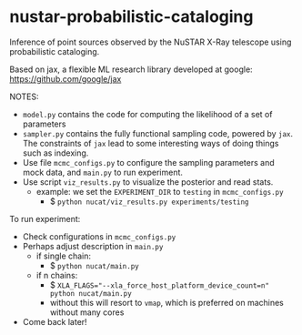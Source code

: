 # nustar-probabilistic-cataloging
Inference of point sources observed by the NuSTAR X-Ray telescope using probabilistic cataloging.

Based on jax, a flexible ML research library developed at google: https://github.com/google/jax

NOTES:
- `model.py` contains the code for computing the likelihood of a set of parameters
- `sampler.py` contains the fully functional sampling code, powered by `jax`. The constraints of `jax` lead to some interesting ways of doing things such as indexing.
- Use file `mcmc_configs.py` to configure the sampling parameters and mock data, and `main.py` to run experiment.
- Use script `viz_results.py` to visualize the posterior and read stats.
    - example: we set the `EXPERIMENT_DIR` to `testing` in `mcmc_configs.py`
        - $ `python nucat/viz_results.py experiments/testing`

To run experiment:
- Check configurations in `mcmc_configs.py`
- Perhaps adjust description in `main.py`
    - if single chain:
        - $ `python nucat/main.py`
    - if n chains:
        - $ `XLA_FLAGS="--xla_force_host_platform_device_count=n" python nucat/main.py`
        - without this will resort to `vmap`, which is preferred on machines without many cores
- Come back later!
